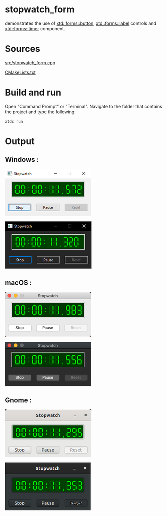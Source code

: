 # stopwatch_form

demonstrates the use of [xtd::forms::button](../../../../src/xtd_forms/include/xtd/forms/button.hpp), [xtd::forms::label](../../../../src/xtd_forms/include/xtd/forms/label.hpp) controls and [xtd::forms::timer](../../../../src/xtd_forms/include/xtd/forms/timer.hpp) component.

# Sources

[src/stopwatch_form.cpp](ssrc/topwatch_form.cpp)

[CMakeLists.txt](CMakeLists.txt)

# Build and run

Open "Command Prompt" or "Terminal". Navigate to the folder that contains the project and type the following:

```shell
xtdc run
```

# Output

## Windows :

![Screenshot](../../../../docs/pictures/examples/stopwatch_form_w.png)

![Screenshot](../../../../docs/pictures/examples/stopwatch_form_wd.png)

## macOS :

![Screenshot](../../../../docs/pictures/examples/stopwatch_form_m.png)

![Screenshot](../../../../docs/pictures/examples/stopwatch_form_md.png)

## Gnome :

![Screenshot](../../../../docs/pictures/examples/stopwatch_form_g.png)

![Screenshot](../../../../docs/pictures/examples/stopwatch_form_gd.png)
